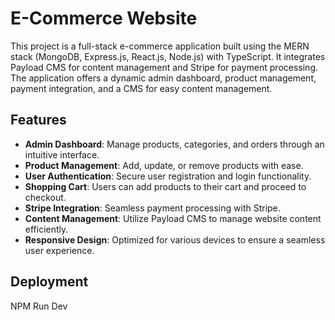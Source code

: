 # E-Commerce Website

This project is a full-stack e-commerce application built using the MERN stack (MongoDB, Express.js, React.js, Node.js) with TypeScript. It integrates Payload CMS for content management and Stripe for payment processing. The application offers a dynamic admin dashboard, product management, payment integration, and a CMS for easy content management.

## Features

- **Admin Dashboard**: Manage products, categories, and orders through an intuitive interface.
- **Product Management**: Add, update, or remove products with ease.
- **User Authentication**: Secure user registration and login functionality.
- **Shopping Cart**: Users can add products to their cart and proceed to checkout.
- **Stripe Integration**: Seamless payment processing with Stripe.
- **Content Management**: Utilize Payload CMS to manage website content efficiently.
- **Responsive Design**: Optimized for various devices to ensure a seamless user experience.


## Deployment

NPM Run Dev
